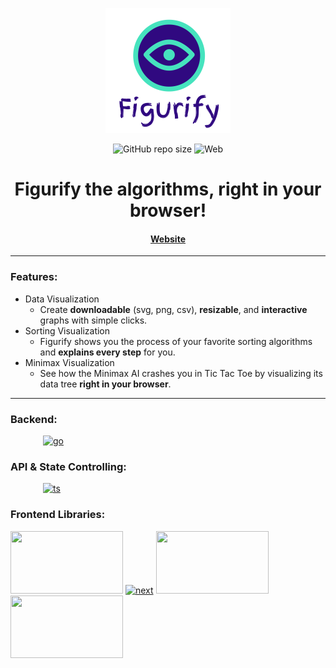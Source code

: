 <!--suppress HtmlDeprecatedAttribute -->
<div align="center">

![Figurify Logo](public/figurify_final.png)

![GitHub repo size](https://img.shields.io/github/repo-size/SnowballSH/Figurify)
![Web](https://img.shields.io/badge/Platform-Web-orange)

# Figurify the algorithms, right in your browser!

#### [Website](https://figurify.vercel.app/)

</div>

---

### Features:

- Data Visualization
    - Create **downloadable** (svg, png, csv), **resizable**, and **interactive** graphs with simple clicks.
- Sorting Visualization
    - Figurify shows you the process of your favorite sorting algorithms and **explains every step** for you.
- Minimax Visualization
    - See how the Minimax AI crashes you in Tic Tac Toe by visualizing its data tree **right in your browser**.

---

### Backend:

[<img src="https://www.seekpng.com/png/full/399-3990193_building-a-go-web-app-from-scratch-to.png" alt="go" width="200px" height="78px" style="margin-left: 52px;">](https://golang.org/)

### API & State Controlling:

[<img src="https://miro.medium.com/max/2008/1*ZfCTE6kZArxc0Nr_MybXPQ.png" alt="ts" width="200px" height="50px" style="margin-left: 52px;">](https://www.typescriptlang.org/)

### Frontend Libraries:

[<img src="https://upload.wikimedia.org/wikipedia/commons/a/a7/React-icon.svg" width="180px" height="100px">](https://reactjs.org/)
[<img src="https://upload.wikimedia.org/wikipedia/commons/thumb/8/8e/Nextjs-logo.svg/207px-Nextjs-logo.svg.png" alt="next" width="200px" height="100px">](https://nextjs.org/)
[<img src="https://material-ui.com/static/logo_raw.svg" width="180px" height="100px">](https://material-ui.com/)
[<img src="https://sass-lang.com/assets/img/logos/logo-b6e1ef6e.svg" width="180px" height="100px">](https://sass-lang.com/)
